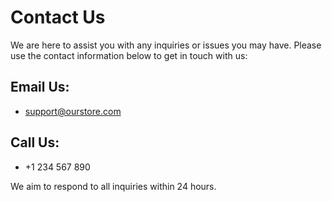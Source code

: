 # Contact Us

We are here to assist you with any inquiries or issues you may have. Please use the contact information below to get in touch with us:

## Email Us:
- support@ourstore.com

## Call Us:
- +1 234 567 890

We aim to respond to all inquiries within 24 hours.
